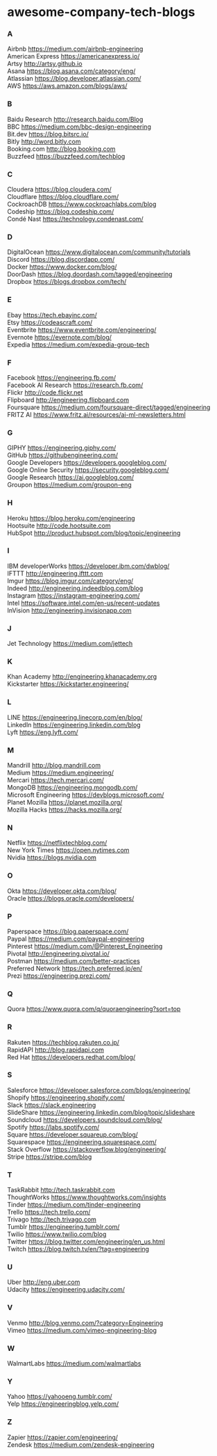 # awesome-company-tech-blogs

### A
Airbnb https://medium.com/airbnb-engineering  
American Express https://americanexpress.io/     
Artsy http://artsy.github.io   
Asana https://blog.asana.com/category/eng/  
Atlassian https://blog.developer.atlassian.com/  
AWS https://aws.amazon.com/blogs/aws/  

### B
Baidu Research http://research.baidu.com/Blog  
BBC https://medium.com/bbc-design-engineering  
Bit.dev https://blog.bitsrc.io/  
Bitly http://word.bitly.com  
Booking.com http://blog.booking.com  
Buzzfeed https://buzzfeed.com/techblog  

### C
Cloudera https://blog.cloudera.com/  
Cloudflare https://blog.cloudflare.com/  
CockroachDB https://www.cockroachlabs.com/blog  
Codeship https://blog.codeship.com/  
Condé Nast https://technology.condenast.com/  

### D
DigitalOcean https://www.digitalocean.com/community/tutorials  
Discord https://blog.discordapp.com/  
Docker https://www.docker.com/blog/  
DoorDash https://blog.doordash.com/tagged/engineering  
Dropbox https://blogs.dropbox.com/tech/  

### E
Ebay https://tech.ebayinc.com/  
Etsy https://codeascraft.com/  
Eventbrite https://www.eventbrite.com/engineering/  
Evernote https://evernote.com/blog/  
Expedia https://medium.com/expedia-group-tech  

### F
Facebook https://engineering.fb.com/  
Facebook AI Research https://research.fb.com/  
Flickr http://code.flickr.net  
Flipboard http://engineering.flipboard.com  
Foursquare https://medium.com/foursquare-direct/tagged/engineering  
FRITZ AI https://www.fritz.ai/resources/ai-ml-newsletters.html  


### G
GIPHY https://engineering.giphy.com/  
GitHub https://githubengineering.com/  
Google Developers https://developers.googleblog.com/  
Google Online Security https://security.googleblog.com/  
Google Research https://ai.googleblog.com/  
Groupon https://medium.com/groupon-eng  


### H
Heroku https://blog.heroku.com/engineering  
Hootsuite http://code.hootsuite.com  
HubSpot http://product.hubspot.com/blog/topic/engineering  


### I
IBM developerWorks https://developer.ibm.com/dwblog/  
IFTTT http://engineering.ifttt.com  
Imgur https://blog.imgur.com/category/eng/  
Indeed http://engineering.indeedblog.com/blog  
Instagram https://instagram-engineering.com/  
Intel https://software.intel.com/en-us/recent-updates  
InVision http://engineering.invisionapp.com  


### J
Jet Technology https://medium.com/jettech  


### K
Khan Academy http://engineering.khanacademy.org  
Kickstarter https://kickstarter.engineering/  


### L
LINE https://engineering.linecorp.com/en/blog/  
LinkedIn https://engineering.linkedin.com/blog  
Lyft https://eng.lyft.com/  


### M
Mandrill http://blog.mandrill.com  
Medium https://medium.engineering/  
Mercari https://tech.mercari.com/  
MongoDB https://engineering.mongodb.com/  
Microsoft Engineering https://devblogs.microsoft.com/  
Planet Mozilla https://planet.mozilla.org/  
Mozilla Hacks https://hacks.mozilla.org/  


### N
Netflix https://netflixtechblog.com/  
New York Times https://open.nytimes.com  
Nvidia https://blogs.nvidia.com  


### O
Okta https://developer.okta.com/blog/  
Oracle https://blogs.oracle.com/developers/  


### P
Paperspace https://blog.paperspace.com/  
Paypal https://medium.com/paypal-engineering  
Pinterest https://medium.com/@Pinterest_Engineering  
Pivotal http://engineering.pivotal.io/  
Postman https://medium.com/better-practices  
Preferred Network https://tech.preferred.jp/en/  
Prezi https://engineering.prezi.com/  


### Q
Quora https://www.quora.com/q/quoraengineering?sort=top  


### R
Rakuten https://techblog.rakuten.co.jp/  
RapidAPI http://blog.rapidapi.com  
Red Hat https://developers.redhat.com/blog/  


### S
Salesforce https://developer.salesforce.com/blogs/engineering/  
Shopify https://engineering.shopify.com/  
Slack https://slack.engineering  
SlideShare https://engineering.linkedin.com/blog/topic/slideshare  
Soundcloud https://developers.soundcloud.com/blog/  
Spotify https://labs.spotify.com/  
Square https://developer.squareup.com/blog/  
Squarespace https://engineering.squarespace.com/  
Stack Overflow https://stackoverflow.blog/engineering/  
Stripe https://stripe.com/blog


### T
TaskRabbit http://tech.taskrabbit.com  
ThoughtWorks https://www.thoughtworks.com/insights  
Tinder https://medium.com/tinder-engineering  
Trello https://tech.trello.com/  
Trivago http://tech.trivago.com  
Tumblr https://engineering.tumblr.com/  
Twilio https://www.twilio.com/blog  
Twitter https://blog.twitter.com/engineering/en_us.html  
Twitch https://blog.twitch.tv/en/?tag=engineering  


### U
Uber http://eng.uber.com  
Udacity https://engineering.udacity.com/  

### V
Venmo http://blog.venmo.com/?category=Engineering  
Vimeo https://medium.com/vimeo-engineering-blog  

### W
WalmartLabs https://medium.com/walmartlabs  

### Y
Yahoo https://yahooeng.tumblr.com/  
Yelp https://engineeringblog.yelp.com/  

### Z
Zapier https://zapier.com/engineering/  
Zendesk https://medium.com/zendesk-engineering  
